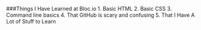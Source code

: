 ###Things I Have Learned at Bloc.io 1. Basic HTML 2. Basic CSS 3. Command line basics 4. That GitHub is scary and confusing 5. That I Have A Lot of Stuff to Learn
